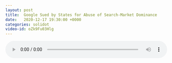 ```yaml
---
layout: post
title:  Google Sued by States for Abuse of Search-Market Dominance
date:   2020-12-17 19:30:00 +0000
categories: solidot
video-id: oZk9Fu03Hlg
---
```


<audio src="/assets/5c8ed65c0c920106cf72d89098173691.mp3" style="width: 100%;" controls></audio>

